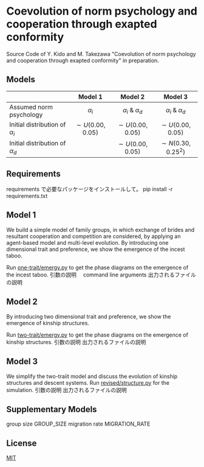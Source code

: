 # Coevolution of norm psychology and cooperation through exapted conformity

Source Code of Y. Kido and M. Takezawa "Coevolution of norm psychology and cooperation through exapted conformity" in preparation.

## Models

|                                    |       Model 1        |         Model 2         |         Model 3         |
| ---------------------------------- | :------------------: | :---------------------: | :---------------------: |
| Assumed norm psychology            |      $\alpha_i$      | $\alpha_i$ & $\alpha_d$ | $\alpha_i$ & $\alpha_d$ |
| Initial distribution of $\alpha_i$ | $\sim U(0.00, 0.05)$ |  $\sim U(0.00, 0.05)$   |  $\sim U(0.00, 0.05)$   |
| Initial distribution of $\alpha_d$ |                      |  $\sim U(0.00, 0.05)$   | $\sim N(0.30, 0.25^2)$  |

## Requirements

requirements で必要なパッケージをインストールして。
pip install -r requirements.txt

## Model 1

We build a simple model of family groups, in which exchange of brides and resultant cooperation and competition are considered, by applying an agent-based model and multi-level evolution. By introducing one dimensional trait and preference, we show the emergence of the incest taboo.

Run [one-trait/emergy.py](one-trait/emerge.py) to get the phase diagrams on the emergence of the incest taboo.
引数の説明　 command line arguments
出力されるファイルの説明

## Model 2

By introducing two dimensional trait and preference, we show the emergence of kinship structures.

Run [two-trait/emergy.py](two-trait/emerge.py) to get the phase diagrams on the emergence of kinship structures.
引数の説明
出力されるファイルの説明

## Model 3

We simplify the two-traiit model and discuss the evolution of kinship structures and descent systems.
Run [revised/structure.py](revised/structure.py) for the simulation.
引数の説明
出力されるファイルの説明

## Supplementary Models

group size GROUP_SIZE
migration rate MIGRATION_RATE

## License

[MIT](LICENSE)
